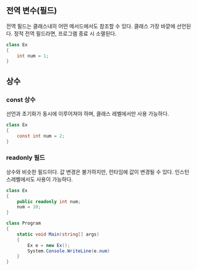 ## 전역 변수(필드)

전역 필드는 클래스내의 어떤 메서드에서도 참조할 수 있다. 클래스 가장 바깥에 선언된다.
정적 전역 필드라면, 프로그램 종료 시 소멸된다.

```cs
class Ex
{
    int num = 1;
}
```

## 상수

### const 상수

선언과 초기화가 동시에 이루어져야 하며, 클래스 레벨에서만 사용 가능하다.

```cs
class Ex
{
    const int num = 2;
}
```

### readonly 필드

상수와 비슷한 필드이다. 값 변경은 불가하지만, 런타임에 값이 변경될 수 있다. 인스턴스레벨에서도 사용이 가능하다.

```cs
class Ex
{
    public readonly int num;
    num = 10;
}

class Program
{
    static void Main(string[] args)
    {
        Ex e = new Ex();
        System.Console.WriteLine(e.num)
    }
}
```